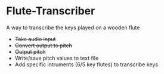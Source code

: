 # Flute-Transcriber
A way to transcribe the keys played on a wooden flute

  * ~~Take audio input~~
  * ~~Convert output to pitch~~
  * ~~Output pitch~~
  * Write/save pitch values to text file
  * Add specific intruments (6/5 key flutes) to transcribe keys

